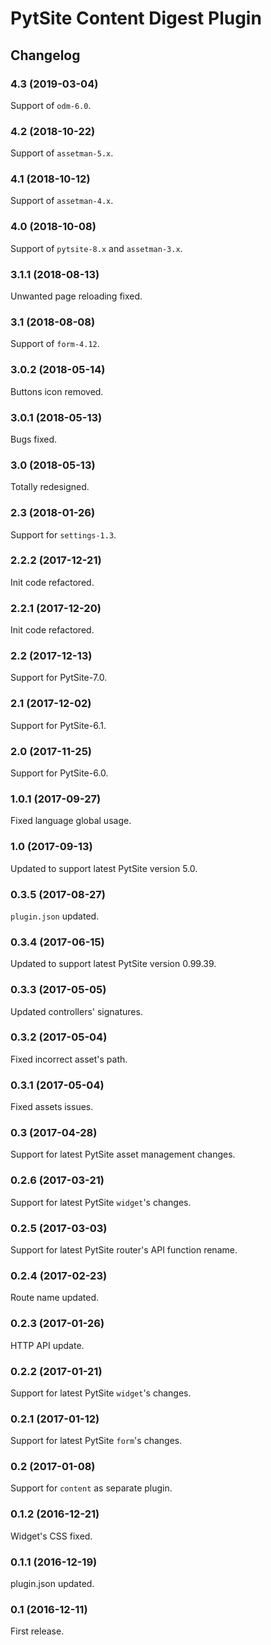 # PytSite Content Digest Plugin


## Changelog


### 4.3 (2019-03-04)

Support of `odm-6.0`.


### 4.2 (2018-10-22)

Support of `assetman-5.x`.


### 4.1 (2018-10-12)

Support of `assetman-4.x`.


### 4.0 (2018-10-08)

Support of `pytsite-8.x` and `assetman-3.x`.


### 3.1.1 (2018-08-13)

Unwanted page reloading fixed.


### 3.1 (2018-08-08)

Support of `form-4.12`.


### 3.0.2 (2018-05-14)

Buttons icon removed.


### 3.0.1 (2018-05-13)

Bugs fixed.


### 3.0 (2018-05-13)

Totally redesigned.


### 2.3 (2018-01-26)

Support for `settings-1.3`.


### 2.2.2 (2017-12-21)

Init code refactored.


### 2.2.1 (2017-12-20)

Init code refactored.


### 2.2 (2017-12-13)

Support for PytSite-7.0.


### 2.1 (2017-12-02)

Support for PytSite-6.1.


### 2.0 (2017-11-25)

Support for PytSite-6.0.


### 1.0.1 (2017-09-27)

Fixed language global usage.


### 1.0 (2017-09-13)

Updated to support latest PytSite version 5.0.


### 0.3.5 (2017-08-27)

`plugin.json` updated.


### 0.3.4 (2017-06-15)

Updated to support latest PytSite version 0.99.39.


### 0.3.3 (2017-05-05)

Updated controllers' signatures.


### 0.3.2 (2017-05-04)

Fixed incorrect asset's path.


### 0.3.1 (2017-05-04)

Fixed assets issues.


### 0.3 (2017-04-28)

Support for latest PytSite asset management changes.


### 0.2.6 (2017-03-21)

Support for latest PytSite `widget`'s changes.


### 0.2.5 (2017-03-03)

Support for latest PytSite router's API function rename.


### 0.2.4 (2017-02-23)

Route name updated.


### 0.2.3 (2017-01-26)

HTTP API update.


### 0.2.2 (2017-01-21)

Support for latest PytSite `widget`'s changes.


### 0.2.1 (2017-01-12)

Support for latest PytSite `form`'s changes.


### 0.2 (2017-01-08)

Support for `content` as separate plugin.


### 0.1.2 (2016-12-21)

Widget's CSS fixed.


### 0.1.1 (2016-12-19)

plugin.json updated.


### 0.1 (2016-12-11)

First release.
